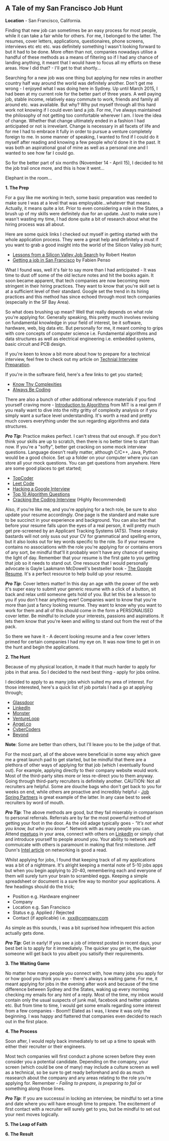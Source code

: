 ## A Tale of my San Francisco Job Hunt ##

**Location** - San Francisco, California.

Finding that new job can sometimes be an easy process for most people, while it can take a fair while for others. For me, I belonged to the latter. The resumes, cover letters, applications, questionaires, phone screens, interviews etc etc etc. was definitely something I wasn't looking forward to but it had to be done. More often than not, companies nowadays utilise a handful of these methods as a means of filtering so if I had any chance of landing anything, it meant that I would have to focus all my efforts on these areas. How I did that? - I'll get to that shortly...

Searching for a new job was one thing but applying for new roles in another country half way around the world was definitely another. Don't get me wrong - I enjoyed what I was doing here in Sydney. Up until March 2015, I had been at my current role for the better part of three years. A well paying job, stable income, relatively easy commute to work, friends and family all around etc. was available. But why? Why put myself through all this hard work not knowing if I could even land a job. For me, I've always maintained the philosophy of not getting too comfortable wherever I am. I love the idea of change. Whether that change ultimately ended in a fashion I had anticipated or not is irrevelant. Change is necessary in all facets of life and for me I had to embrace it fully in order to pursue a venture completely foreign to me. In some manner of speaking, I wanted to find if I could do it myself after reading and knowing a few people who'd done it in the past. It was both an aspirational goal of mine as well as a personal one and I wanted to see how far I could go. 

So for the better part of six months (November 14 - April 15), I decided to hit the job trail once more, and this is how it went...

Elephant in the room...

**1. The Prep**

For a guy like me working in tech, some basic preparation was needed to make sure I was at a level that was employable...whatever that means. Actually, it means quite a lot. Prior to even considering a role in the States, a brush up of my  skills were definitely due for an update. Just to make sure I wasn't wasting my time, I had done quite a bit of research about what the hiring process was all about. 

Here are some quick links I checked out myself in getting started with the whole application process. They were a great help and definitely a must if you want to grab a good insight into the world of the Silicon Valley job hunt;

- [Lessons from a Silicon Valley Job Search](http://robertheaton.com/2014/03/07/lessons-from-a-silicon-valley-job-search/) by Robert Heaton
- [Getting a job in San Francisco](http://blog.penso.info/2013/05/25/getting-a-job-in-san-francisco/) by Fabien Penso

What I found was, well it's fair to say more than I had anticipated - It was time to dust off some of the old lecture notes and hit the books again. It soon became apparent, that tech companies are now becoming more stringent in their hiring practices. They want to know that you're skill set is at a sufficient level of their standard. Google set the trend in its hiring practices and this method has since echoed through most tech companies (especially in the SF Bay Area). 

So what does brushing up mean? Well that really depends on what role you're applying for. Generally speaking, this pretty much involves revising on fundamental knowledge in your field of interest, be it software, hardware, web, big data etc. But personally for me, it meant coming to grips with core concepts of computer science i.e. Fundamental algorithms and data structures as well as electrical engineering i.e. embedded systems, basic circuit and PCB design. 

If you're keen to know a bit more about how to prepare for a technical interview, feel free to check out my article on [Technial Interview Preparation](/home/bwinata/Projects/Blog/Markdown/Misc/2013/07/18/Preparing-for-a-Technical-Interview.md). 

If you're in the software field, here's a few links to get you started;

- [Know Thy Complexities](http://bigocheatsheet.com/)
- [Always Be Coding](https://medium.com/@davidbyttow/abc-always-be-coding-d5f8051afce2)

There are also a bunch of other additional reference materials if you find yourself craving more - [Introduction to Algorithms](http://www.amazon.com/Introduction-Algorithms-Electrical-Engineering-Computer/dp/0262031418) from MIT is a real gem if you really want to dive into the nitty gritty of complexity analysis or if you simply want a surface level understanding. It's worth a read and pretty much covers everything under the sun regarding algorithms and data structures. 

***Pro Tip***: Practice makes perfect. I can't stress that out enough. If you don't think your skills are up to scratch, then there is no better time to start than now. If you're a "softy", better get cracking on some mock interview questions. Language doesn't really matter, although C/C++, Java, Python would be a good choice. Set up a folder on your computer where you can store all your mock questions. You can get questions from anywhere. Here are some good places to get started;
- [TopCoder](http://www.topcoder.com)
- [Leet Code](https://leetcode.com/problemset/algorithms/)
- [Hacking a Google Interview](http://courses.csail.mit.edu/iap/interview/materials.php)
- [Top 10 Algorithm Questions](http://www.programcreek.com/2012/11/top-10-algorithms-for-coding-interview/)
- [Cracking the Coding Interview](http://www.amazon.com/Cracking-Coding-Interview-Programming-Questions/dp/098478280X) (Highly Recommended)

Also, if you're like me, and you're applying for a tech role, be sure to also update your resume accordingly. One page is the standard and make sure to be succinct in your experience and background. You can also bet that before your resume falls upon the eyes of a real person, it will pretty much get pre-screened by an Applicant Tracking Systems (ATS). These sneaky bastards will not only suss out your CV for grammatical and spelling errors, but it also looks out for key words specific to the role. So if your resume contains no associations with the role you're applying for or contains errors of any sort, be mindful that'll it probably won't have any chance of seeing the light of day. Remember that your resume is the first gate to you getting that job so it needs to stand out. One resouce that I would personally advocate is Gayle Laakmann McDowell's bestseller book - [The Google Resume](http://www.amazon.com/Google-Resume-Prepare-Microsoft-Company/dp/0470927623/ref=sr_1_1?ie=UTF8&qid=1430377084&sr=8-1&keywords=The+Google+Resume). It's a perfect resource to help build up your resume. 

***Pro Tip***: Cover letters matter! In this day an age with the power of the web it's super easy to submit your generic resume with a click of a button, sit back and relax until someone gets hold of you. But let this be a lesson to you if you don't hear anything ever! Companies want to know that you're more than just a fancy looking resume. They want to know why you want to work for them and all of this should come in the form a PERSONALISED cover letter. Be mindful to include your interests, passions and aspirations. It lets them know that you're keen and willing to stand out from the rest of the pack.

So there we have it - A decent looking resume and a few cover letters primed for certain companies I had my eye on. It was now time to get in on the hunt and begin the applications.

**2. The Hunt**

Because of my physical location, it made it that much harder to apply for jobs in that area. So I decided to the next best thing - apply for jobs online. 

I decided to apply to as many jobs which suited my area of interest. For those interested, here's a quick list of job portals I had a go at applying through;

- [Glassdoor](http://www.glassdoor.com.au/index.htm)
- [LinkedIn](https://www.linkedin.com/job/home?trk=nav_responsive_sub_nav_jobs)
- [Monster](http://www.monster.com/)
- [VentureLoop](http://www.ventureloop.com/ventureloop/home.php)
- [Angel.co](https://angel.co/jobs)
- [CyberCoders](http://www.cybercoders.com/)
- [Beyond](http://www.beyond.com/)

**Note**: Some are better than others, but I'll leave you to be the judge of that. 

For the most part, all of the above were beneficial in some way which gave me a great launch pad to get started, but be mindful that there are a plethora of other ways of applying for that job (which I eventually found out). For example, applying directly to their company website would work. Most of the third-party sites more or less re-direct you to them anyway. Going through third-party recruiters is definitely another. CAUTION: Not all recruiters are helpful. Some are douche bags who don't get back to you for weeks on end, while others are proactive and incredibly helpful - [Job Spring Partners](http://jobspringpartners.com/) is great example of the latter. In any case best to seek recruiters by word of mouth. 

***Pro Tip***: The above methods are good, but they fail miserably in comparison to personal referrals. Referrals are by far the most powerful method of getting your foot in the door. As the old adage typically goes - *"It's not what you know, but who you know".* Network with as many people you can. Attend [meetups](http://meetup.com) in your area, connect with others on [LinkedIn](http://linkedin.com) or simply chat and introduce yourself to people around you. Your ability to network and commuicate with others is paramount in making that first milestone. Jeff Dunn's [Intel article](http://blogs.intel.com/jobs/2015/05/01/network-for-success/?linkId=13959566) on networking is good a read. 

Whilst applying for jobs, I found that keeping track of all my applications was a bit of a nightmare. It's alright keeping a mental note of 5-10 jobs apps but when you begin applying to 20-40, remembering each and everyone of them will surely turn your brain to scrambled eggs. Keeping a simple spreadsheet or document is a sure fire way to monitor your applications. A few headings should do the trick;

- Position e.g. Hardware engineer
- Company 
- Location e.g. San Francisco
- Status e.g. Applied / Rejected
- Contact (if applicable) i.e. xxx@company.com

As simple as this sounds, I was a bit suprised how infrequent this action actually gets done.

***Pro Tip***: Get in early! If you see a job of interest posted in recent days, your best bet is to apply for it immediately. The quicker you get in, the quicker someone will get back to you albeit you satisify their requirements. 

**3. The Waiting Game**

No matter how many people you connect with, how many jobs you apply for or how good you think you are - there's always a waiting game. For me, it meant applying for jobs in the evening after work and because of the time difference between Sydney and the States, waking up every morning checking my emails for any hint of a reply. Most of the time, my inbox would contain only the usual suspects of junk mail, facebook and twitter updates etc. But from time to time, I would get some emails regarding some interest from a few companies - Boom!! Elated as I was, I knew it was only the beginning. I was happy and flattered that companies even decided to reach out in the first place.

**4. The Process**

 Soon after, I would reply back immediately to set up a time to speak with either their recruiter or their engineers.

 Most tech companies will first conduct a phone screen before they even consider you a potential candidate. Depending on the comapny, your screen (which could be one of many) may include a culture screen as well as a technical, so be sure to get ready beforehand and do as much reasearch about the company and any areas relating to the role you're applying for. Remember - *Failing to prepare, is preparing to fail* or something along those lines.

 ***Pro Tip***: If you are successul in locking an interview, be mindful to set a time and date where you will have enough time to prepare. The excitement of first contact with a recruiter will surely get to you, but be mindful to set out your next moves logically.

**5. The Leap of Faith**

**6. The Result**


